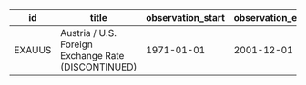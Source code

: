 | id     | title                                               | observation_start   | observation_end   |
|--------|-----------------------------------------------------|---------------------|-------------------|
| EXAUUS | Austria / U.S. Foreign Exchange Rate (DISCONTINUED) | 1971-01-01          | 2001-12-01        |